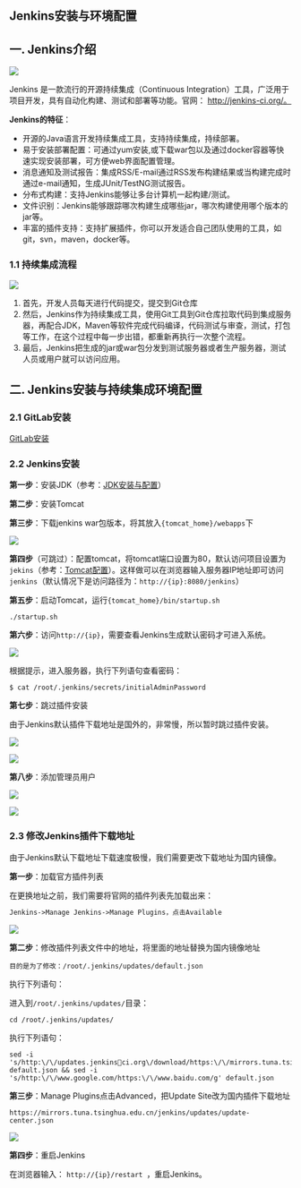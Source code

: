 ## Jenkins安装与环境配置

## 一.  Jenkins介绍

![](E:/GitHub_Reporsitory/StudyNotes/%E5%B7%A5%E5%85%B7%E4%BD%BF%E7%94%A8/Jenkins/images/5.png)

Jenkins 是一款流行的开源持续集成（Continuous Integration）工具，广泛用于项目开发，具有自动化构建、测试和部署等功能。官网： http://jenkins-ci.org/。

**Jenkins的特征**：

- 开源的Java语言开发持续集成工具，支持持续集成，持续部署。
- 易于安装部署配置：可通过yum安装,或下载war包以及通过docker容器等快速实现安装部署，可方便web界面配置管理。
- 消息通知及测试报告：集成RSS/E-mail通过RSS发布构建结果或当构建完成时通过e-mail通知，生成JUnit/TestNG测试报告。
- 分布式构建：支持Jenkins能够让多台计算机一起构建/测试。
- 文件识别：Jenkins能够跟踪哪次构建生成哪些jar，哪次构建使用哪个版本的jar等。
- 丰富的插件支持：支持扩展插件，你可以开发适合自己团队使用的工具，如git，svn，maven，docker等。

### 1.1 持续集成流程

![](E:/GitHub_Reporsitory/StudyNotes/%E5%B7%A5%E5%85%B7%E4%BD%BF%E7%94%A8/Jenkins/images/6.png)

1. 首先，开发人员每天进行代码提交，提交到Git仓库
2. 然后，Jenkins作为持续集成工具，使用Git工具到Git仓库拉取代码到集成服务器，再配合JDK，Maven等软件完成代码编译，代码测试与审查，测试，打包等工作，在这个过程中每一步出错，都重新再执行一次整个流程。
3. 最后，Jenkins把生成的jar或war包分发到测试服务器或者生产服务器，测试人员或用户就可以访问应用。



## 二. Jenkins安装与持续集成环境配置

### 2.1 GitLab安装

[GitLab安装](../../Git/subfile/_27CentOS7搭建GitLab.md)

### 2.2  Jenkins安装

**第一步**：安装JDK（参考：[JDK安装与配置](../../../其他/项目部署/subfile/_2JDK安装与配置.md)）

**第二步**：安装Tomcat

**第三步**：下载jenkins war包版本，将其放入`{tomcat_home}/webapps`下

![](../images/7.png)



**第四步**（可跳过）：配置tomcat，将tomcat端口设置为80，默认访问项目设置为`jekins`（参考：[Tomcat配置](../../../其他/项目部署/subfile/_1Tomcat配置与部署.md)）。这样做可以在浏览器输入服务器IP地址即可访问`jenkins`（默认情况下是访问路径为：`http://{ip}:8080/jenkins`）



**第五步**：启动Tomcat，运行`{tomcat_home}/bin/startup.sh`

```shell
./startup.sh
```



**第六步**：访问`http://{ip}`，需要查看Jenkins生成默认密码才可进入系统。

![](../images/8.png)

根据提示，进入服务器，执行下列语句查看密码：

```shell
$ cat /root/.jenkins/secrets/initialAdminPassword
```



**第七步**：跳过插件安装

由于Jenkins默认插件下载地址是国外的，非常慢，所以暂时跳过插件安装。

![](../images/9.png)

![](../images/10.png)



**第八步**：添加管理员用户

![](../images/11.png)

![](../images/12.png)



### 2.3 修改Jenkins插件下载地址

由于Jenkins默认下载地址下载速度极慢，我们需要更改下载地址为国内镜像。

**第一步**：加载官方插件列表

在更换地址之前，我们需要将官网的插件列表先加载出来：

```txt
Jenkins->Manage Jenkins->Manage Plugins，点击Available
```

![](../images/13.png)

**第二步**：修改插件列表文件中的地址，将里面的地址替换为国内镜像地址

```shell
目的是为了修改：/root/.jenkins/updates/default.json
```
执行下列语句：

进入到`/root/.jenkins/updates/`目录：

```shell
cd /root/.jenkins/updates/
```

执行下列语句：

```shell
sed -i 's/http:\/\/updates.jenkinsci.org\/download/https:\/\/mirrors.tuna.tsinghua.edu.cn\/jenkins/g' default.json && sed -i 's/http:\/\/www.google.com/https:\/\/www.baidu.com/g' default.json
```



**第三步**：Manage Plugins点击Advanced，把Update Site改为国内插件下载地址

```shell
https://mirrors.tuna.tsinghua.edu.cn/jenkins/updates/update-center.json
```

![](../images/14.png)

**第四步**：重启Jenkins

在浏览器输入： `http://{ip}/restart `，重启Jenkins。

